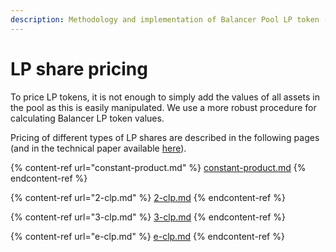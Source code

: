 ```yaml
---
description: Methodology and implementation of Balancer Pool LP token (BPT) pricing
---
```


# LP share pricing

To price LP tokens, it is not enough to simply add the values of all assets in the pool as this is easily manipulated. We use a more robust procedure for calculating Balancer LP token values.

Pricing of different types of LP shares are described in the following pages (and in the technical paper available [here](https://github.com/gyrostable/technical-papers/blob/main/Consolidated%20Price%20Feed%20and%20Circuit%20Breakers/Design%20of%20the%20Consolidated%20Price%20Feed%20and%20Circuit%20Breaker%20System.pdf)).

{% content-ref url="constant-product.md" %}
[constant-product.md](constant-product.md)
{% endcontent-ref %}

{% content-ref url="2-clp.md" %}
[2-clp.md](2-clp.md)
{% endcontent-ref %}

{% content-ref url="3-clp.md" %}
[3-clp.md](3-clp.md)
{% endcontent-ref %}

{% content-ref url="e-clp.md" %}
[e-clp.md](e-clp.md)
{% endcontent-ref %}
